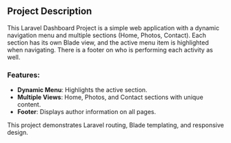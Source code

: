 ## Project Description

This Laravel Dashboard Project is a simple web application with a dynamic navigation menu and multiple sections (Home, Photos, Contact). Each section has its own Blade view, and the active menu item is highlighted when navigating. There is a footer on who is performing each activity as well.

### Features:
- **Dynamic Menu**: Highlights the active section.
- **Multiple Views**: Home, Photos, and Contact sections with unique content.
- **Footer**: Displays author information on all pages.

This project demonstrates Laravel routing, Blade templating, and responsive design.
